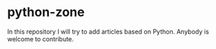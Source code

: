 # python-zone

In this repository I will try to add articles based on Python. Anybody is welcome to contribute.
